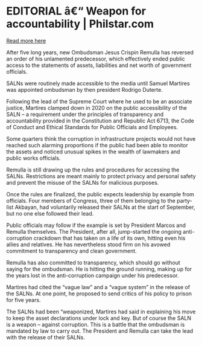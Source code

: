 # EDITORIAL â€“ Weapon for accountability | Philstar.com

[Read more here](https://www.philstar.com/opinion/2025/10/15/2479933/editorial-weapon-accountability)

After five long years, new Ombudsman Jesus Crispin Remulla has reversed an order of his unlamented predecessor, which effectively ended public access to the statements of assets, liabilities and net worth of government officials.

SALNs were routinely made accessible to the media until Samuel Martires was appointed ombudsman by then president Rodrigo Duterte.

Following the lead of the Supreme Court where he used to be an associate justice, Martires clamped down in 2020 on the public accessibility of the SALN – a requirement under the principles of transparency and accountability provided in the Constitution and Republic Act 6713, the Code of Conduct and Ethical Standards for Public Officials and Employees.

Some quarters think the corruption in infrastructure projects would not have reached such alarming proportions if the public had been able to monitor the assets and noticed unusual spikes in the wealth of lawmakers and public works officials.

Remulla is still drawing up the rules and procedures for accessing the SALNs. Restrictions are meant mainly to protect privacy and personal safety and prevent the misuse of the SALNs for malicious purposes.

Once the rules are finalized, the public expects leadership by example from officials. Four members of Congress, three of them belonging to the party-list Akbayan, had voluntarily released their SALNs at the start of September, but no one else followed their lead.

Public officials may follow if the example is set by President Marcos and Remulla themselves. The President, after all, jump-started the ongoing anti-corruption crackdown that has taken on a life of its own, hitting even his allies and relatives. He has nevertheless stood firm on his avowed commitment to transparency and clean government.

Remulla has also committed to transparency, which should go without saying for the ombudsman. He is hitting the ground running, making up for the years lost in the anti-corruption campaign under his predecessor.

Martires had cited the “vague law” and a “vague system” in the release of the SALNs. At one point, he proposed to send critics of his policy to prison for five years.

The SALNs had been “weaponized, Martires had said in explaining his move to keep the asset declarations under lock and key. But of course the SALN is a weapon – against corruption. This is a battle that the ombudsman is mandated by law to carry out. The President and Remulla can take the lead with the release of their SALNs.